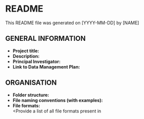 # README

This README file was generated on [YYYY-MM-DD] by [NAME]

## GENERAL INFORMATION

- **Project title:**  
- **Description:**  
  <Provide a short description of the project.>
- **Principal Investigator:**  
- **Link to Data Management Plan:**  

## ORGANISATION

- **Folder structure:**  
- **File naming conventions (with examples):**  
  <Unless your project is big and you have README files in every subfolder with this information provided there.>
- **File formats:**  
  <Provide a list of all file formats present in